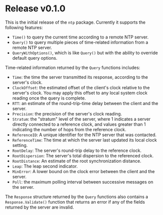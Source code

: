 Release v0.1.0
==============

This is the initial release of the `ntp` package.  Currently it supports the following features:
* `Time()` to query the current time according to a remote NTP server.
* `Query()` to query multiple pieces of time-related information from a remote NTP server.
* `QueryWithOptions()`, which is like `Query()` but with the ability to override default query options.

Time-related information returned by the `Query` functions includes:
* `Time`: the time the server transmitted its response, according to the server's clock.
* `ClockOffset`: the estimated offset of the client's clock relative to the server's clock. You may apply this offset to any local system clock reading once the query is complete.
* `RTT`: an estimate of the round-trip-time delay between the client and the server.
* `Precision`: the precision of the server's clock reading.
* `Stratum`: the "stratum" level of the server, where 1 indicates a server directly connected to a reference clock, and values greater than 1 indicating the number of hops from the reference clock.
* `ReferenceID`: A unique identifier for the NTP server that was contacted.
* `ReferenceTime`: The time at which the server last updated its local clock setting.
* `RootDelay`: The server's round-trip delay to the reference clock.
* `RootDispersion`: The server's total dispersion to the referenced clock.
* `RootDistance`: An estimate of the root synchronization distance.
* `Leap`: The leap second indicator.
* `MinError`: A lower bound on the clock error between the client and the server.
* `Poll`: the maximum polling interval between successive messages on the server.

The `Response` structure returned by the `Query` functions also contains a `Response.Validate()` function that returns an error if any of the fields returned by the server are invalid.

